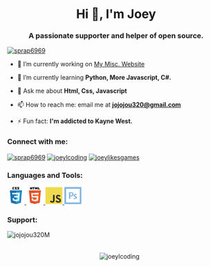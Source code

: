 <h1 align="center">Hi 👋, I'm Joey</h1>
<h3 align="center">A passionate supporter and helper of open source.</h3>

<p align="left"> <a href="https://twitter.com/sprap6969" target="blank"><img src="https://img.shields.io/twitter/follow/sprap6969?logo=twitter&style=for-the-badge" alt="sprap6969" /></a> </p>

- 🔭 I’m currently working on [My Misc. Website](https://github.com/JoeyLCoding/Misc-Website)

- 🌱 I’m currently learning **Python, More Javascript, C#.**

- 💬 Ask me about **Html, Css, Javascript**

- 📫 How to reach me: email me at **jojojou320@gmail.com**

- ⚡ Fun fact: **I'm addicted to Kayne West.**

<h3 align="left">Connect with me:</h3>
<p align="left">
<a href="https://twitter.com/sprap6969" target="blank"><img align="center" src="https://raw.githubusercontent.com/rahuldkjain/github-profile-readme-generator/master/src/images/icons/Social/twitter.svg" alt="sprap6969" height="30" width="40" /></a>
<a href="https://stackoverflow.com/users/joeylcoding" target="blank"><img align="center" src="https://raw.githubusercontent.com/rahuldkjain/github-profile-readme-generator/master/src/images/icons/Social/stack-overflow.svg" alt="joeylcoding" height="30" width="40" /></a>
<a href="https://www.youtube.com/c/joeylikesgames" target="blank"><img align="center" src="https://raw.githubusercontent.com/rahuldkjain/github-profile-readme-generator/master/src/images/icons/Social/youtube.svg" alt="joeylikesgames" height="30" width="40" /></a>
</p>

<h3 align="left">Languages and Tools:</h3>
<p align="left"> <a href="https://www.w3schools.com/css/" target="_blank" rel="noreferrer"> <img src="https://raw.githubusercontent.com/devicons/devicon/master/icons/css3/css3-original-wordmark.svg" alt="css3" width="40" height="40"/> </a> <a href="https://www.w3.org/html/" target="_blank" rel="noreferrer"> <img src="https://raw.githubusercontent.com/devicons/devicon/master/icons/html5/html5-original-wordmark.svg" alt="html5" width="40" height="40"/> </a> <a href="https://developer.mozilla.org/en-US/docs/Web/JavaScript" target="_blank" rel="noreferrer"> <img src="https://raw.githubusercontent.com/devicons/devicon/master/icons/javascript/javascript-original.svg" alt="javascript" width="40" height="40"/> </a> <a href="https://www.photoshop.com/en" target="_blank" rel="noreferrer"> <img src="https://raw.githubusercontent.com/devicons/devicon/master/icons/photoshop/photoshop-line.svg" alt="photoshop" width="40" height="40"/> </a> </p>

<h3 align="left">Support:</h3>
<p><a href="https://www.buymeacoffee.com/jojojou320M"> <img align="left" src="https://cdn.buymeacoffee.com/buttons/v2/default-yellow.png" height="50" width="210" alt="jojojou320M" /></a></p><br><br>

<p>&nbsp;<img align="center" src="https://github-readme-stats.vercel.app/api?username=joeylcoding&show_icons=true&locale=en" alt="joeylcoding" /></p>

